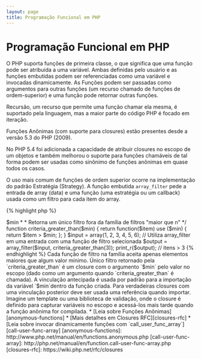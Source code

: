 ```yaml
---
layout: page
title: Programação Funcional em PHP
---
```


# Programação Funcional em PHP

O PHP suporta funções de primeira classe, o que significa que uma função pode ser atribuída a uma variável. Ambas
definidas pelo usuário e as funções embutidas podem ser referenciadas como uma variável e invocadas dinamicamente.
As Funções podem ser passadas como argumentos para outras funções (um recurso chamado de funções de ordem-superior)
e uma função pode retornar outras funções.

Recursão, um recurso que permite uma função chamar ela mesma, é suportado pela linguagem, mas a maior parte do código
PHP é focado em iteração.

Funções Anônimas (com suporte para closures) estão presentes desde a versão 5.3 do PHP (2009).

No PHP 5.4 foi adicionada a capacidade de atribuir closures no escopo de um objetos e também melhorou o suporte
para funções chamáveis de tal forma podem ser usadas como sinônimo de funções anônimas em quase todos os casos.

O uso mais comum de funções de ordem superior ocorre na implementação do padrão Estratégia (Strategy). A função embutida
`array_filter` pede a entrada de array (data) e uma função (uma estratégia ou um callback) usada como um filtro para
cada item do array.

{% highlight php %}
<?php
$input = array(1, 2, 3, 4, 5, 6);

// cria uma nova função anônima e atribui a uma variável
$filter_even = function($item) {
    return ($item % 2) == 0;
};

// constrói o array_filter com os dados e a função
$output = array_filter($input, $filter_even);

// a função não precisa ser atribuída a uma variável. Assim também é válido:
$output = array_filter($input, function($item) {
    return ($item % 2) == 0;
});

print_r($output);
{% endhighlight %}

Uma closure é uma função anônima que pode acessar variáveis importadas a partir de fora do escopo usando qualquer
variável global. Teoricamente, um closure é uma função com alguns argumentos fechados (por exemplo, fixo) pelo ambiente
quando é definido. Closures podem contornar restrições de escopo de variáveis de uma maneira simples.

No próximo exemplo, usamos closures para definir uma função que retorna um filtro único para `array_filter`, fora
da família de funções de filtro.

{% highlight php %}
<?php
/**
 * Cria uma função de filtro anônima que aceita $items > $min
 *
 * Retorna um único filtro fora da família de filtros "maior que n"
 */
function criteria_greater_than($min)
{
    return function($item) use ($min) {
        return $item > $min;
    };
}

$input = array(1, 2, 3, 4, 5, 6);

// Utiliza array_filter em uma entrada com uma função de filtro selecionada
$output = array_filter($input, criteria_greater_than(3));

print_r($output); // itens > 3
{% endhighlight %}

Cada função de filtro na família aceita apenas elementos maiores que algum valor mínimo. Único filtro retornado pela
`criteria_greater_than` é um closure com o argumento `$min` pelo valor no escopo (dado como um argumento quando
`criteria_greater_than` é chamada).

A vinculação antecipada é usada por padrão para a importação da variável `$min`dentro da função criada. Para
verdadeiras closures com uma vinculação posterior deve ser usada uma referência quando importar. Imagine um template ou
uma biblioteca de validação, onde o closure é definido para capturar variáveis no escopo e acessá-los mais tarde quando
a função anônima for compilada.

* [Leia sobre Funções Anônimas][anonymous-functions]
* [Mais detalhes em Closures RFC][closures-rfc]
* [Leia sobre invocar dinamicamente funções com `call_user_func_array`][call-user-func-array]

[anonymous-functions]: http://www.php.net/manual/en/functions.anonymous.php
[call-user-func-array]: http://php.net/manual/en/function.call-user-func-array.php
[closures-rfc]: https://wiki.php.net/rfc/closures